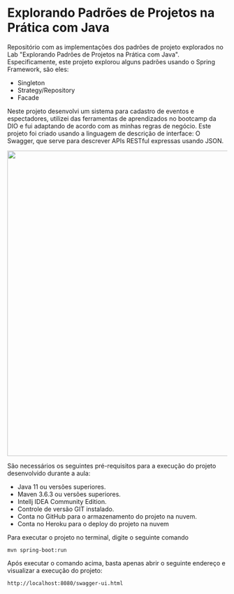 # Explorando Padrões de Projetos na Prática com Java

Repositório com as implementações dos padrões de projeto explorados no Lab "Explorando Padrões de Projetos na Prática com Java". Especificamente, este projeto explorou alguns padrões usando o Spring Framework, são eles:

- Singleton
- Strategy/Repository
- Facade

Neste projeto desenvolvi um sistema para cadastro de eventos e espectadores, utilizei das ferramentas de aprendizados no bootcamp da DIO e fui adaptando de acordo com as minhas
regras de negócio.
Este projeto foi  criado usando a linguagem de descrição de interface: O Swagger, que serve para descrever APIs RESTful expressas usando JSON.

<div align="center">
<img src="https://user-images.githubusercontent.com/57770493/144141076-f4107348-258a-43af-be14-cf2c0161a91f.png" width="700px" />
</div>

São necessários os seguintes pré-requisitos para a execução do projeto desenvolvido durante a aula:

- Java 11 ou versões superiores.
- Maven 3.6.3 ou versões superiores.
- Intellj IDEA Community Edition.
- Controle de versão GIT instalado.
- Conta no GitHub para o armazenamento do projeto na nuvem.
- Conta no Heroku para o deploy do projeto na nuvem

Para executar o projeto no terminal, digite o seguinte comando

```shell-script
mvn spring-boot:run 
```

Após executar o comando acima, basta apenas abrir o seguinte endereço e visualizar a execução do projeto:

``` 
http://localhost:8080/swagger-ui.html
```


